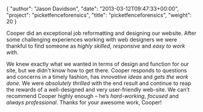 {
   "author": "Jason Davidson",
   "date": "2013-03-12T09:47:33+00:00",
   "project": "picketfenceforensics",
   "title": "picketfenceforensics",
   "weight": 20
}

Cooper did an exceptional job reformatting and designing our website. After some challenging experiences working with web designers we were thankful to find someone as _highly skilled_, _responsive_ and _easy to work with_.

We knew exactly what we wanted in terms of design and function for our site, but we didn’t know how to get there. Cooper responds to questions and concerns in a timely fashion, has _innovative ideas_ and _gets the work done_. We were _absolutely thrilled_ with the end result and continue to reap the rewards of a well-designed and very user-friendly web-site. We can’t recommend Cooper highly enough – he’s _hard-working_, _focused_ and _always professional_. Thanks for your awesome work, Cooper!